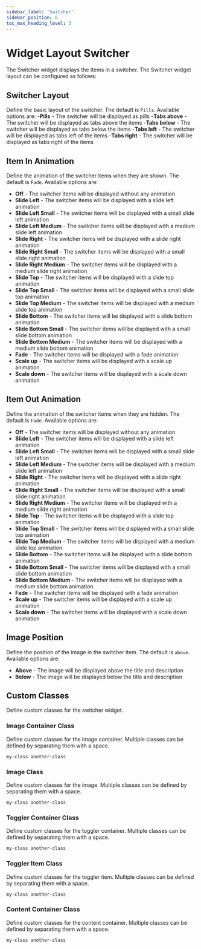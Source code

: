 ```yaml
---
sidebar_label: 'Switcher'
sidebar_position: 6
toc_max_heading_level: 3
---
```


# Widget Layout Switcher

The Switcher widget displays the items in a switcher. The Switcher widget layout can be configured as follows:

## Switcher Layout

Define the basic layout of the switcher. The default is ``Pills``. Available options are:
-**Pills** - The switcher will be displayed as pills
-**Tabs above** - The switcher will be displayed as tabs above the items
-**Tabs below** - The switcher will be displayed as tabs below the items
-**Tabs left** - The switcher will be displayed as tabs left of the items
-**Tabs right** - The switcher will be displayed as tabs right of the items

## Item In Animation

Define the animation of the switcher items when they are shown. The default is ``Fade``. Available options are:

- **Off** - The switcher items will be displayed without any animation
- **Slide Left** - The switcher items will be displayed with a slide left animation
- **Slide Left Small** - The switcher items will be displayed with a small slide left animation
- **Slide Left Medium** - The switcher items will be displayed with a medium slide left animation
- **Slide Right** - The switcher items will be displayed with a slide right animation
- **Slide Right Small** - The switcher items will be displayed with a small slide right animation
- **Slide Right Medium** - The switcher items will be displayed with a medium slide right animation
- **Slide Top** - The switcher items will be displayed with a slide top animation
- **Slide Top Small** - The switcher items will be displayed with a small slide top animation
- **Slide Top Medium** - The switcher items will be displayed with a medium slide top animation
- **Slide Bottom** - The switcher items will be displayed with a slide bottom animation
- **Slide Bottom Small** - The switcher items will be displayed with a small slide bottom animation
- **Slide Bottom Medium** - The switcher items will be displayed with a medium slide bottom animation
- **Fade** - The switcher items will be displayed with a fade animation
- **Scale up** - The switcher items will be displayed with a scale up animation
- **Scale down** - The switcher items will be displayed with a scale down animation

## Item Out Animation

Define the animation of the switcher items when they are hidden. The default is ``Fade``. Available options are:

- **Off** - The switcher items will be displayed without any animation
- **Slide Left** - The switcher items will be displayed with a slide left animation
- **Slide Left Small** - The switcher items will be displayed with a small slide left animation
- **Slide Left Medium** - The switcher items will be displayed with a medium slide left animation
- **Slide Right** - The switcher items will be displayed with a slide right animation
- **Slide Right Small** - The switcher items will be displayed with a small slide right animation
- **Slide Right Medium** - The switcher items will be displayed with a medium slide right animation
- **Slide Top** - The switcher items will be displayed with a slide top animation
- **Slide Top Small** - The switcher items will be displayed with a small slide top animation
- **Slide Top Medium** - The switcher items will be displayed with a medium slide top animation
- **Slide Bottom** - The switcher items will be displayed with a slide bottom animation
- **Slide Bottom Small** - The switcher items will be displayed with a small slide bottom animation
- **Slide Bottom Medium** - The switcher items will be displayed with a medium slide bottom animation
- **Fade** - The switcher items will be displayed with a fade animation
- **Scale up** - The switcher items will be displayed with a scale up animation
- **Scale down** - The switcher items will be displayed with a scale down animation

## Image Position

Define the position of the image in the switcher item. The default is ``above``. Available options are:
- **Above** - The image will be displayed above the title and description
- **Below** - The image will be displayed below the title and description

## Custom Classes

Define custom classes for the switcher widget.

### Image Container Class

Define custom classes for the image container. Multiple classes can be defined by separating them with a space.

```
my-class another-class
```

### Image Class

Define custom classes for the image. Multiple classes can be defined by separating them with a space.

```
my-class another-class
```

### Toggler Container Class

Define custom classes for the toggler container. Multiple classes can be defined by separating them with a space.

```
my-class another-class
```

### Toggler Item Class

Define custom classes for the toggler item. Multiple classes can be defined by separating them with a space.

```
my-class another-class
```

### Content Container Class

Define custom classes for the content container. Multiple classes can be defined by separating them with a space.

```
my-class another-class
```

